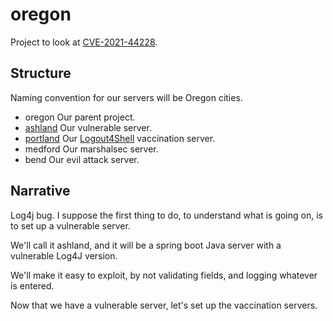 # oregon

Project to look at [CVE-2021-44228](https://nvd.nist.gov/vuln/detail/CVE-2021-44228).

## Structure

Naming convention for our servers will be Oregon cities.

* oregon Our parent project.
* [ashland](ashland/README.md) Our vulnerable server.
* [portland](portland/README.md) Our [Logout4Shell](https://github.com/Cybereason/Logout4Shell) vaccination server.
* medford Our marshalsec server.
* bend Our evil attack server.

## Narrative


Log4j bug.  I suppose the first thing to do, to understand what is going on, is to set up a vulnerable server.

We'll call it ashland, and it will be a spring boot Java server with a vulnerable Log4J version.

We'll make it easy to exploit, by not validating fields, and logging whatever is entered.

Now that we have a vulnerable server, let's set up the vaccination servers.

